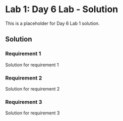 # Lab 1: Day 6 Lab - Solution

This is a placeholder for Day 6 Lab 1 solution.

## Solution

### Requirement 1
Solution for requirement 1

### Requirement 2
Solution for requirement 2

### Requirement 3
Solution for requirement 3